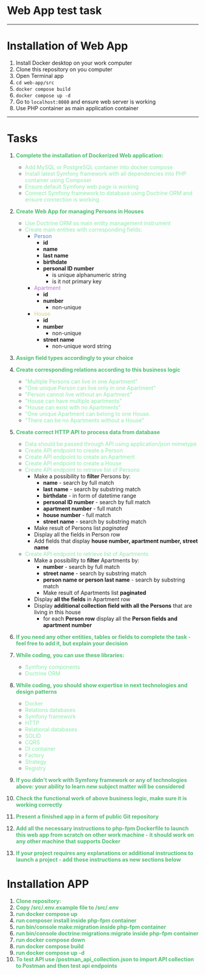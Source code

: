 # Web App test task 

----
# Installation of Web App

1. Install Docker desktop on your work computer
2. Clone this repository on you computer
2. Open Terminal app
3. ```cd web-app/src```
4. ```docker compose build```
5. ```docker compose up -d```
6. Go to ```localhost:8080``` and ensure web server is working
7. Use PHP container as main application container
---
# Tasks

1. **<span style="color:#4dbf71">Complete the installation of Dockerized  Web application:</span>**
   - <span style="color:#8aeba9">Add MySQL or PostgreSQL container into docker compose</span>
   - <span style="color:#8aeba9">Install latest Symfony framework with all dependencies into PHP container using Composer</span>
   - <span style="color:#8aeba9">Ensure default Symfony web page  is working</span>
   - <span style="color:#8aeba9">Connect Symfony framework to database using Doctrine ORM and ensure connection is working</span>
2. **<span style="color:#4dbf71">Create Web App for managing Persons in Houses</span>**
   - <span style="color:#8aeba9">Use Doctrine ORM as main entity management instrument</span>
   - <span style="color:#8aeba9">Create main entities with corresponding fields:</span>
     - <span style="color:#5c8bc4">Person</span>
       - **id** 
       - **name**
       - **last name**
       - **birthdate**
       - **personal ID number**
         - is unique alphanumeric string 
         - is it not primary key
     - <span style="color:#b974d4">Apartment</span>
       - **id** 
       - **number**
         - non-unique
     - <span style="color:#d9ce7c">House</span>
       - **id** 
       - **number**
         - non-unique
       - **street name**
         - non-unique word string

3. **<span style="color:#4dbf71">Assign field types accordingly to your choice</span>**
4. **<span style="color:#4dbf71">Create corresponding relations according to this business logic</span>**
   - <span style="color:#8aeba9">"Multiple Persons can live in one Apartment"</span>
   - <span style="color:#8aeba9">"One unique Person can live only in one Apartment"</span>
   - <span style="color:#8aeba9">"Person cannot live without an Apartment"</span>
   - <span style="color:#8aeba9">"House can have multiple apartments"</span>
   - <span style="color:#8aeba9">"House can exist with no Apartments"</span>
   - <span style="color:#8aeba9">"One unique Apartment can belong to one House. 
   - <span style="color:#8aeba9">"There can be no Apartments without a House"</span>

5. **<span style="color:#4dbf71">Create correct HTTP API to process data from database</span>**
   - <span style="color:#8aeba9">Data should be passed through API using application/json mimetype</span>
   - <span style="color:#8aeba9">Create API endpoint to create a Person</span>
   - <span style="color:#8aeba9">Create API endpoint to create an Apartment</span>
   - <span style="color:#8aeba9">Create API endpoint to create a House</span>
   - <span style="color:#8aeba9">Create API endpoint to retrieve list of Persons</span>
     - Make a possibility to **filter** Persons by:
       - **name** - search by full match
       - **last name** - search by substring match
       - **birthdate** - in form of datetime range
       - **personal ID number** - search by full match
       - **apartment number** - full match
       - **house number** - full match
       - **street name** - search by substring match
     - Make result of Persons list _paginated_
     - Display all the fields in Person row
     - Add fields that display **house number, apartment number, street name**
   - <span style="color:#8aeba9">Create API endpoint to retrieve list of Apartments</span>
     - Make a possibility to **filter** Apartments by:
       - **number** - search by full match
       - **street name** - search by substring match
       - **person name or person last name** - search by substring match
       - Make result of Apartments list **paginated**
     - Display **all the fields** in Apartment row
     - Display **additional collection field with all the Persons** that are living in this house
       - for each **Person row** display all the **Person fields and apartment number**

6. **<span style="color:#4dbf71">If you need any other entities, tables or fields to complete the task - feel free to add it, but explain your decision</span>**
7. **<span style="color:#4dbf71">While coding, you can use these libraries:</span>**
    - <span style="color:#8aeba9">Symfony components</span>
    - <span style="color:#8aeba9">Doctrine ORM</span>
8. **<span style="color:#4dbf71">While coding, you should show expertise in next technologies and design patterns</span>**
    - <span style="color:#8aeba9">Docker</span> 
    - <span style="color:#8aeba9">Relations databases</span>
    - <span style="color:#8aeba9">Symfony framework</span>
    - <span style="color:#8aeba9">HTTP</span>
    - <span style="color:#8aeba9">Relational databases</span>
    - <span style="color:#8aeba9">SOLID</span>
    - <span style="color:#8aeba9">CQRS</span>
    - <span style="color:#8aeba9">DI container</span>
    - <span style="color:#8aeba9">Factory</span>
    - <span style="color:#8aeba9">Strategy</span>
    - <span style="color:#8aeba9">Registry</span>
9. **<span style="color:#4dbf71">If you didn't work with Symfony framework or any of technologies above: your ability to learn new subject matter will be considered</span>**
10. **<span style="color:#4dbf71">Check the functional work of above business logic, make sure it is working correctly</span>**
11. **<span style="color:#4dbf71">Present a finished app in a form of public Git repository</span>**
12. **<span style="color:#4dbf71">Add all the necessary instructions to php-fpm Dockerfile to launch this web app from scratch on other work machine - it should work on any other machine that supports Docker</span>**
13. **<span style="color:#4dbf71">If your project requires any explanations or additional instructions to launch a project - add those instructions as new sections below</span>**

# Installation APP

1. **<span style="color:#4dbf71">Clone repository:</span>**
3. **<span style="color:#4dbf71">Copy /src/.env.example file to /src/.env </span>**
4. **<span style="color:#4dbf71">run docker compose up </span>**
5. **<span style="color:#4dbf71">run composer install inside php-fpm container</span>**
6. **<span style="color:#4dbf71">run bin/console make:migration inside php-fpm container</span>**
7. **<span style="color:#4dbf71">run bin/console doctrine:migrations:migrate inside php-fpm container</span>**
8. **<span style="color:#4dbf71">run docker compose down </span>**
9. **<span style="color:#4dbf71">run docker compose build  </span>**
10. **<span style="color:#4dbf71">run docker compose up -d  </span>**
11. **<span style="color:#4dbf71">To test API use /postman_api_collection.json to import API collection to Postman and then test api endpoints  </span>**
